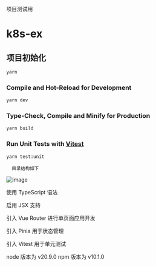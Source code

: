项目测试用

# k8s-ex

## 项目初始化

```sh
yarn
```

### Compile and Hot-Reload for Development

```sh
yarn dev
```

### Type-Check, Compile and Minify for Production

```sh
yarn build
```

### Run Unit Tests with [Vitest](https://vitest.dev/)

```sh
yarn test:unit
```

      目录结构如下

![image](https://github.com/GDEIDevelopers/k8s-ex/assets/49276046/4983e0e7-4a0d-49f8-a7e2-8b5f40880599)

使用 TypeScript 语法

启用 JSX 支持

引入 Vue Router 进行单页面应用开发

引入 Pinia 用于状态管理

引入 Vitest 用于单元测试

node 版本为 v20.9.0
npm 版本为 v10.1.0
